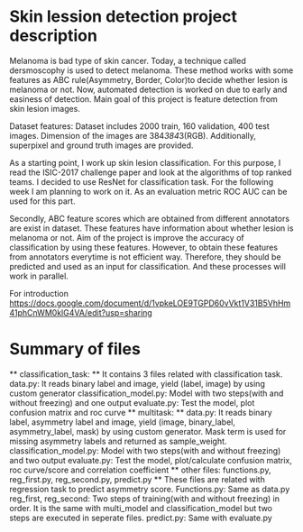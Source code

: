 # Skin lession detection project description

Melanoma is bad type of skin cancer. Today, a technique called dersmoscophy is used to detect melanoma. These method works with some features as ABC rule(Asymmetry, Border, Color)to decide whether lesion is melanoma or not. Now, automated detection is worked on due to early and easiness of detection. Main goal of this project is feature detection from skin lesion images. 

Dataset features:
Dataset includes 2000 train, 160 validation, 400 test images. Dimension of the images are 384*384*3(RGB). Additionally, superpixel and ground truth images are provided.

As a starting point, I work up skin lesion classification. For this purpose, I read the ISIC-2017 challenge paper and look at the algorithms of top ranked teams. I decided to use ResNet for classification task. For the following week I am planning to work on it. 
As  an evaluation metric ROC AUC can be used for this part.

Secondly, ABC feature scores which are obtained from different annotators are exist in dataset. These features have information about whether lesion is melanoma or not. Aim of the project is improve the accuracy of classification by using these features. However, to obtain these features from annotators everytime is not efficient way. Therefore, they should be predicted and used as an input for classification. And these processes will work in parallel.

For introduction
https://docs.google.com/document/d/1vpkeLOE9TGPD60vVkt1V31B5VhHm41phCnWM0klG4VA/edit?usp=sharing


# Summary of files
** classification_task: **
It contains 3 files related with classification task.
data.py: It reads binary label and image, yield (label, image) by  using custom generator
classification_model.py: Model with two steps(with and without freezing) and one output
evaluate.py: Test the model, plot confusion matrix and roc curve
** multitask: **
data.py: It reads binary label, asymmetry label and image, yield (image, binary_label, asymmetry_label, mask) by  using custom generator. Mask term is used for missing asymmetry labels and returned as sample_weight.
classification_model.py: Model with two steps(with and without freezing) and two output
evaluate.py: Test the model, plot/calculate confusion matrix, roc curve/score and correlation coefficient
** other files: functions.py, reg_first.py, reg_second.py, predict.py **
These files are related with regression task to predict asymmetry score. 
Functions.py: Same as data.py
reg_first, reg_second: Two steps of training(with and without freezing) in order. It is the same with multi_model and classification_model but two steps are executed in seperate files.
predict.py: Same with evaluate.py
